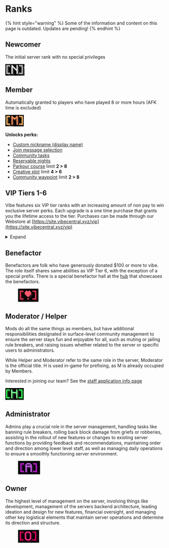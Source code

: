 # Ranks



{% hint style="warning" %}
Some of the information and content on this page is outdated. Updates are pending!
{% endhint %}

## Newcomer

The initial server rank with no special privileges

<div align="left"><img src="../.gitbook/assets/newcomer.png" alt=""></div>

## Member

Automatically granted to players who have played 8 or more hours (AFK time is excluded)

<div align="left"><img src="../.gitbook/assets/member.png" alt=""></div>

**Unlocks perks:**

* [Custom nickname (display name)](profile-and-customization/nicknames.md)
* [Join message selection](profile-and-customization/join-messages.md)
* [Community tasks](../survival/community-tasks.md)
* [Reservable nights](../survival/tweak-list/reserved-nights.md)
* [Parkour course](broken-reference) limit **2 > 8**
* [Creative plot](broken-reference) limit **4 > 6**
* [Community waypoint](../survival/tweak-list/community-waypoints.md) limit **2 > 8**

## VIP Tiers 1-6

Vibe features six VIP tier ranks with an increasing amount of non pay to win exclusive server perks. Each upgrade is a one time purchase that grants you the lifetime access to the tier. Purchases can be made through our Webstore at [https://site.vibecentral.xyz/vip](https://site.vibecentral.xyz/vip)

<details>

<summary>Expand</summary>

## VIP Tier 1

<img src="../.gitbook/assets/vip1.png" alt="" data-size="original">

#### Unlocks perks:

* **2,000** instant [claimable](../survival/land-claiming.md) blocks increase
* [Personal waypoint](../survival/tweak-list/personal-waypoints.md) limit **5 > 7**
* [Community waypoint](../survival/tweak-list/community-waypoints.md) limit **8 > 10**
* [Parkour course](broken-reference) limit **8 > 12**
* [Parkour course](broken-reference) size limit **60x60 > 75x75**
* Access to all [join messages](profile-and-customization/join-messages.md)
* Extra[ community tasks](../survival/community-tasks.md) slot for 2 concurrent listings
* Access to VIP [Discord](discord.md) channels
* Sparking diamond next to your name in our [Discord](discord.md)
* Early access to new features
* **`/firework`** _Make a show!_\
  &#xNAN;**`/trash`** _Open a disposal gui_\
  \
  [Command descriptions](commands.md#vip-exclusive)

## VIP Tier 2

<img src="../.gitbook/assets/vip2.png" alt="" data-size="original">

#### Unlocks perks:

* All previous tier's perks (excluding claim blocks)
* [Personal waypoint](../survival/tweak-list/personal-waypoints.md) limit **7 > 10**
* [Community waypoint](../survival/tweak-list/community-waypoints.md) limit **10 > 12**
* [Parkour course](broken-reference) limit **12 > 14**
* [Parkour course](broken-reference) size limit **75x75 > 85x85**
* [Creative plot](../creative-plots/creative-plots.md) limit **6 > 8**
* **`/craft`** _Open & virtual crafting gui_\
  &#xNAN;**`/clearinventory`**\
  \
  [Command descriptions](commands.md#vip-exclusive)

## Vip Tier 3

<img src="../.gitbook/assets/vip3.png" alt="" data-size="original">

#### Unlocks perks:

* All previous tiers' perks (excluding claim blocks)
* [Personal waypoint](../survival/tweak-list/personal-waypoints.md) limit **10 > 14**
* [Community waypoint](../survival/tweak-list/community-waypoints.md) limit **12 > 14**
* [Parkour course](broken-reference) limit **14 > 16**
* [Parkour course](broken-reference) size limit **85x85 > 125x125**
* **Creative plot limit 8 > 10**
* **+.05** survival[ utility fly](../survival/tweak-list/utility-flight.md) speed
* **`/fly`** _Free_ [_utility fly_](../survival/tweak-list/utility-flight.md)_, no xp cost_\
  **`/nightvision`**_Infinite night vision_\
  \
  [Command descriptions](commands.md#vip-exclusive)

## Vip Tier 4

<img src="../.gitbook/assets/vip4.png" alt="" data-size="original">

#### Unlocks perks:

* All previous tiers' perks (excluding claim blocks)
* [Personal waypoint](../survival/tweak-list/personal-waypoints.md) limit **14 > 19**
* [Community waypoint](../survival/tweak-list/community-waypoints.md) limit **14 > 16**
* [Parkour course](broken-reference) limit **16 > 18**
* [Parkour course](broken-reference) size limit **125x125 > 150x150**
* [Creative plot ](../creative-plots/creative-plots.md)limit **10 > 13**
* **+.10** survival [utility fly](../survival/tweak-list/utility-flight.md) speed
* **5%** less [vibecoin respawn fee](../survival/economy.md)

## Vip Tier 5

<img src="../.gitbook/assets/vip5.png" alt="" data-size="original">

**Unlocks perks:**

* All previous tiers' perks (excluding claim blocks)
* [Personal waypoint](../survival/tweak-list/personal-waypoints.md) limit **19 > 25**
* [Community waypoint](../survival/tweak-list/community-waypoints.md) limit **16 > 18**
* [Parkour course](broken-reference) limit **18 > 20**
* [Parkour course](broken-reference) size limit **150x150 > 175x175**
* [Creative plot](../creative-plots/creative-plots.md) limit **13 > 16**
* **+.15** survival [utility fly](../survival/tweak-list/utility-flight.md) speed
* **10%** less [vibecoin respawn fee](../survival/economy.md)
* **`/enderchest`** _Open your enderchest anywhere_\
  \
  [Command descriptions](commands.md#vip-exclusive)

## Vip Tier 6

<img src="../.gitbook/assets/vip6.png" alt="" data-size="original">

#### Unlocks perks:

* All previous tiers' perks (excluding claim blocks)
* [Personal waypoint](../survival/tweak-list/personal-waypoints.md) limit **25 > 32**
* [Community waypoint](../survival/tweak-list/community-waypoints.md) limit **18 > 20**
* [Parkour course](broken-reference) limit **20 > 30**
* [Parkour course](broken-reference) size limit **175x175 > 200x200**
* [Creative plot](../creative-plots/creative-plots.md) limit **16 > 20**
* **+.20** survival [utility fly](../survival/tweak-list/utility-flight.md) speed
* **15%** less [vibecoin respawn fee](../survival/economy.md)
* **`/blocks`** _Turn compressible items into blocks_\
  \
  [Command descriptions](commands.md#vip-exclusive)

</details>

## Benefactor

Benefactors are folk who have generously donated $100 or more to vibe. The role itself shares same abilities as VIP Tier 6, with the exception of a special prefix. There is a special benefactor hall at the [hub](misc./hub.md) that showcases the benefactors.

<div align="left"><figure><img src="../.gitbook/assets/benefactor (1).png" alt=""><figcaption></figcaption></figure></div>

## Moderator / Helper

Mods do all the same things as members, but have additional responsibilities designated in surface-level community management to ensure the server stays fun and enjoyable for all, such as muting or jailing rule breakers, and raising issues whether related to the server or specific users to administrators.&#x20;

While Helper and Moderator refer to the same role in the server, Moderator is the official title. H is used in-game for prefixing, as M is already occupied by Members.

Interested in joining our team? See the [staff application info page](misc./staff-application-info.md)

<div align="left"><img src="../.gitbook/assets/helper.png" alt=""></div>

## Administrator

Admins play a crucial role in the server management, handling tasks like banning rule breakers, rolling back block damage from griefs or robberies, assisting in the rollout of new features or changes to existing server functions by providing feedback and recommendations, maintaining order and direction among lower level staff, as well as managing daily operations to ensure a smoothly functioning server environment.

<div align="left"><figure><img src="../.gitbook/assets/admin.png" alt=""><figcaption></figcaption></figure></div>

## Owner

The highest level of management on the server, involving things like development, management of the servers backend architecture, leading ideation and design for new features, financial oversight, and managing other key logistical elements that maintain server operations and determine its direction and structure.

<div align="left"><figure><img src="../.gitbook/assets/owner (1).png" alt=""><figcaption></figcaption></figure></div>
